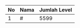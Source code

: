 | No | Nama            | Jumlah Level |
|----|-----------------|--------------|
| 1  | #    |    5599        |
